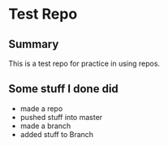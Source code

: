 Test Repo
========================================================

Summary
--------------------------------------------------------
This is a test repo for practice in using repos.

Some stuff I done did
--------------------------------------------------------
* made a repo
* pushed stuff into master
* made a branch
* added stuff to Branch
